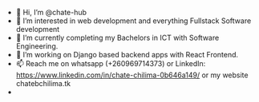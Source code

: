 - 👋 Hi, I’m @chate-hub
- 👀 I’m interested in web development and everything Fullstack Software development
- 🌱 I’m currently completing my Bachelors in ICT with Software Engineering. 
- 💞️ I’m working on Django based backend apps with React Frontend. 
- 📫 Reach me on whatsapp (+260969714373) or LinkedIn: https://www.linkedin.com/in/chate-chilima-0b646a149/ or my website chatebchilima.tk
- 

<!---
chate-hub/chate-hub is a ✨ special ✨ repository because its `README.md` (this file) appears on your GitHub profile.
You can click the Preview link to take a look at your changes.
--->

